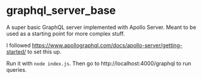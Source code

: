 # graphql_server_base
A super basic GraphQL server implemented with Apollo Server. Meant to be used as a starting point for more complex stuff.

I followed https://www.apollographql.com/docs/apollo-server/getting-started/ to set this up.

Run it with `node index.js`. Then go to http://localhost:4000/graphql to run queries.

